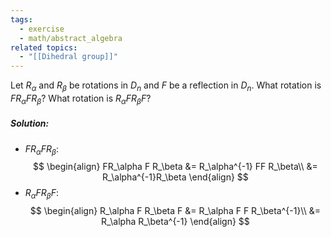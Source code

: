 ```yaml
---
tags:
  - exercise
  - math/abstract_algebra
related topics:
  - "[[Dihedral group]]"
---
```

Let $R_\alpha$ and $R_\beta$ be rotations in $D_n$ and $F$ be a reflection in $D_n$. What rotation is $FR_\alpha F R_\beta$? What rotation is $R_\alpha F R_\beta F$?
##### Solution:
- $FR_\alpha F R_\beta$:$$
	\begin{align}
		FR_\alpha F R_\beta
		&= R_\alpha^{-1} FF R_\beta\\
		&= R_\alpha^{-1}R_\beta
	\end{align}
	$$
- $R_\alpha F R_\beta F$:$$
	\begin{align}
		R_\alpha F R_\beta F
		&= R_\alpha F F R_\beta^{-1}\\
		&= R_\alpha R_\beta^{-1}
	\end{align}
	$$
